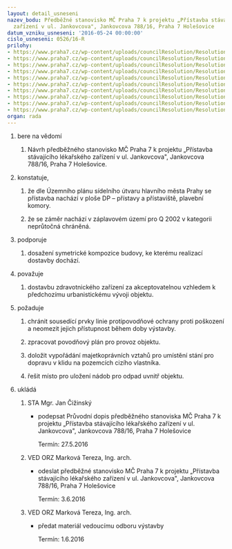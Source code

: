```yaml
---
layout: detail_usneseni
nazev_bodu: Předběžné stanovisko MČ Praha 7 k projektu „Přístavba stávajícího lékařského
  zařízení v ul. Jankovcova", Jankovcova 788/16, Praha 7 Holešovice
datum_vzniku_usneseni: '2016-05-24 00:00:00'
cislo_usneseni: 0526/16-R
prilohy:
- https://www.praha7.cz/wp-content/uploads/councilResolution/Resolutions/27747/export/c1duvodovazprava~63646.doc
- https://www.praha7.cz/wp-content/uploads/councilResolution/Resolutions/27747/export/c2_Pruvodnidopis~63645.doc
- https://www.praha7.cz/wp-content/uploads/councilResolution/Resolutions/27747/export/c3_zadost~63644.pdf
- https://www.praha7.cz/wp-content/uploads/councilResolution/Resolutions/27747/export/c4_ISOZP~63643.pdf
- https://www.praha7.cz/wp-content/uploads/councilResolution/Resolutions/27747/export/c5_ISODO~63642.pdf
- https://www.praha7.cz/wp-content/uploads/councilResolution/Resolutions/27747/export/c6_ISOKR~63641.pdf
- https://www.praha7.cz/wp-content/uploads/councilResolution/Resolutions/27747/export/c7_ISOMA~63640.pdf
- https://www.praha7.cz/wp-content/uploads/councilResolution/Resolutions/27747/export/c8_usneseni5KOMROZ~63639.doc
- https://www.praha7.cz/wp-content/uploads/councilResolution/Resolutions/27747/export/c9_vyberzvykresovedokumentace~63638.pdf
- https://www.praha7.cz/wp-content/uploads/councilResolution/Resolutions/27747/export/export~298635.pdf
organ: rada
---
```

<ol class="urzList_view" id="urzList">
<li class="urzClass1" id=""><span name="1">bere na vědomí</span> 
<ol class="urzOlClass">
<li class="urzClass2" style="TEXT-ALIGN: left" id=""><span><p>Návrh předběžného stanovisko MČ Praha 7 k projektu „Přístavba stávajícího lékařského zařízení v ul. Jankovcova", Jankovcova 788/16, Praha 7 Holešovice.</p></span></li></ol></li>
<li class="urzClass1" id=""><span name="50">konstatuje,</span> 
<ol class="urzOlClass">
<li class="urzClass2" style="TEXT-ALIGN: left" id=""><span><p>že dle Územního plánu sídelního útvaru hlavního města Prahy se přístavba nachází v ploše DP – přístavy a přístaviště, plavební komory.</p></span></li>
<li class="urzClass2" style="TEXT-ALIGN: left" id=""><span><p>že se záměr nachází v záplavovém území pro Q 2002 v kategorii neprůtočná chráněná.</p></span></li></ol></li>
<li class="urzClass1" id=""><span name="15">podporuje</span> 
<ol class="urzOlClass">
<li class="urzClass2" style="TEXT-ALIGN: left" id=""><span><p>dosažení&nbsp;symetrické kompozice budovy, ke kterému realizací dostavby dochází.</p></span></li></ol></li>
<li class="urzClass1" id=""><span name="91">považuje</span> 
<ol class="urzOlClass">
<li class="urzClass2" style="TEXT-ALIGN: left" id=""><span><p>dostavbu zdravotnického zařízení za akceptovatelnou vzhledem k předchozímu urbanistickému vývoji objektu.</p></span></li></ol></li>
<li class="urzClass1" id=""><span name="62">požaduje</span> 
<ol class="urzOlClass">
<li class="urzClass2" style="TEXT-ALIGN: left" id=""><span><p>chránit&nbsp;sousedící prvky linie protipovodňové ochrany proti poškození a&nbsp;neomezit jejich přístupnost během doby výstavby.</p></span></li>
<li class="urzClass2" style="TEXT-ALIGN: left" id=""><span><p>zpracovat povodňový plán pro provoz objektu.</p></span></li>
<li class="urzClass2" style="TEXT-ALIGN: left" id=""><span><p>doložit vypořádání majetkoprávních vztahů pro umístění stání pro dopravu v klidu na pozemcích cizího vlastníka.</p></span></li>
<li class="urzClass2" style="TEXT-ALIGN: left" id=""><span><p>řešit místo pro uložení nádob pro odpad uvnitř objektu.</p></span></li></ol></li><li class="urzClass1" id="urzUkoly"><span name="1">ukládá</span><ol class="urzOlClass"><li class="urzClass2"><span><p>STA Mgr. Jan Čižinský</p></span><ul class="urzUlClass"><li class="urzClass3"><span><p>podepsat Průvodní dopis předběžného stanoviska MČ Praha 7 k projektu „Přístavba stávajícího lékařského zařízení v ul. Jankovcova", Jankovcova 788/16, Praha 7 Holešovice</p></span><span class="urzUkolTermin">  Termín:&nbsp;27.5.2016</span></li></ul></li><li class="urzClass2"><span><p>VED ORZ Marková Tereza, Ing. arch.</p></span><ul class="urzUlClass"><li class="urzClass3"><span><p>odeslat předběžné stanovisko MČ Praha 7 k projektu „Přístavba stávajícího lékařského zařízení v ul. Jankovcova", Jankovcova 788/16, Praha 7 Holešovice</p></span><span class="urzUkolTermin">  Termín:&nbsp;3.6.2016</span></li></ul></li><li class="urzClass2"><span><p>VED ORZ Marková Tereza, Ing. arch.</p></span><ul class="urzUlClass"><li class="urzClass3"><span><p>předat materiál vedoucímu odboru výstavby</p></span><span class="urzUkolTermin">  Termín:&nbsp;1.6.2016</span></li></ul></li></ol></li>
</ol>